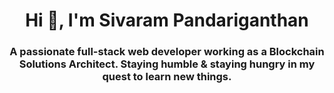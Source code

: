 <h1 align="center">Hi 👋, I'm Sivaram Pandariganthan</h1>
<h3 align="center">A passionate full-stack web developer working as a Blockchain Solutions Architect. Staying humble & staying hungry in my quest to learn new things.</h3>
